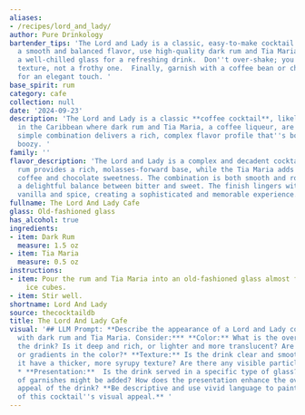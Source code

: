 ```yaml
---
aliases:
- /recipes/lord_and_lady/
author: Pure Drinkology
bartender_tips: 'The Lord and Lady is a classic, easy-to-make cocktail.  To ensure
  a smooth and balanced flavor, use high-quality dark rum and Tia Maria.  Start with
  a well-chilled glass for a refreshing drink.  Don''t over-shake; you want a velvety
  texture, not a frothy one.  Finally, garnish with a coffee bean or chocolate curl
  for an elegant touch. '
base_spirit: rum
category: cafe
collection: null
date: '2024-09-23'
description: 'The Lord and Lady is a classic **coffee cocktail**, likely originating
  in the Caribbean where dark rum and Tia Maria, a coffee liqueur, are readily available.  This
  simple combination delivers a rich, complex flavor profile that''s both sweet and
  boozy. '
family: ''
flavor_description: 'The Lord and Lady is a complex and decadent cocktail. The dark
  rum provides a rich, molasses-forward base, while the Tia Maria adds a luxurious
  coffee and chocolate sweetness. The combination is both smooth and robust, offering
  a delightful balance between bitter and sweet. The finish lingers with hints of
  vanilla and spice, creating a sophisticated and memorable experience. '
fullname: The Lord And Lady Cafe
glass: Old-fashioned glass
has_alcohol: true
ingredients:
- item: Dark Rum
  measure: 1.5 oz
- item: Tia Maria
  measure: 0.5 oz
instructions:
- item: Pour the rum and Tia Maria into an old-fashioned glass almost filled with
    ice cubes.
- item: Stir well.
shortname: Lord And Lady
source: thecocktaildb
title: The Lord And Lady Cafe
visual: '## LLM Prompt: **Describe the appearance of a Lord and Lady cocktail, made
  with dark rum and Tia Maria. Consider:*** **Color:** What is the overall color of
  the drink? Is it deep and rich, or lighter and more translucent? Are there any layers
  or gradients in the color?* **Texture:** Is the drink clear and smooth, or does
  it have a thicker, more syrupy texture? Are there any visible particles or sediment?
  * **Presentation:**  Is the drink served in a specific type of glass? What kind
  of garnishes might be added? How does the presentation enhance the overall visual
  appeal of the drink? **Be descriptive and use vivid language to paint a picture
  of this cocktail''s visual appeal.** '
---
```




